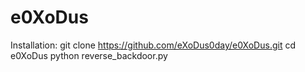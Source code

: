
# e0XoDus
Installation:
  git clone https://github.com/eXoDus0day/e0XoDus.git
  cd e0XoDus
  python reverse_backdoor.py
